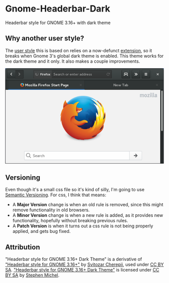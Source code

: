# Gnome-Headerbar-Dark

Headerbar style for GNOME 3.16+ with dark theme

## Why another user style?

The [user style](https://userstyles.org/styles/96733/headerbar-style-for-gnome-3-16) this is based on relies on a now-defunct [extension](https://addons.mozilla.org/en-US/firefox/addon/darkwdec/), so it breaks when Gnome 3's global dark theme is enabled. This theme works for the dark theme and it only. It also makes a couple improvements.

![screenshot](gnome-headerbar-dark-screenshot.png)

## Versioning

Even though it's a small css file so it's kind of silly, I'm going to use [Semantic Versioning](http://semver.org). For css, I think that means:

- A **Major Version** change is when an old rule is removed, since this might remove functionality in old browsers.
- A **Minor Version** change is when a new rule is added, as it provides new functionality, hopefully without breaking previous rules.
- A **Patch Version** is when it turns out a css rule is not being properly applied, and gets bug fixed.

## Attribution
"Headerbar style for GNOME 3.16+ Dark Theme" is a derivative of ["Headerbar style for GNOME 3.16+"](https://userstyles.org/styles/96733/headerbar-style-for-gnome-3-16) by [Svitozar Cherepii](https://github.com/chpii), used under [CC BY SA](https://creativecommons.org/licenses/by-sa/4.0/). ["Headerbar style for GNOME 3.16+ Dark Theme"](https://github.com/smichel17/Gnome-Headerbar-Dark) is licensed under [CC BY SA](https://creativecommons.org/licenses/by-sa/4.0) by [Stephen Michel](https://github.com/smichel17).
